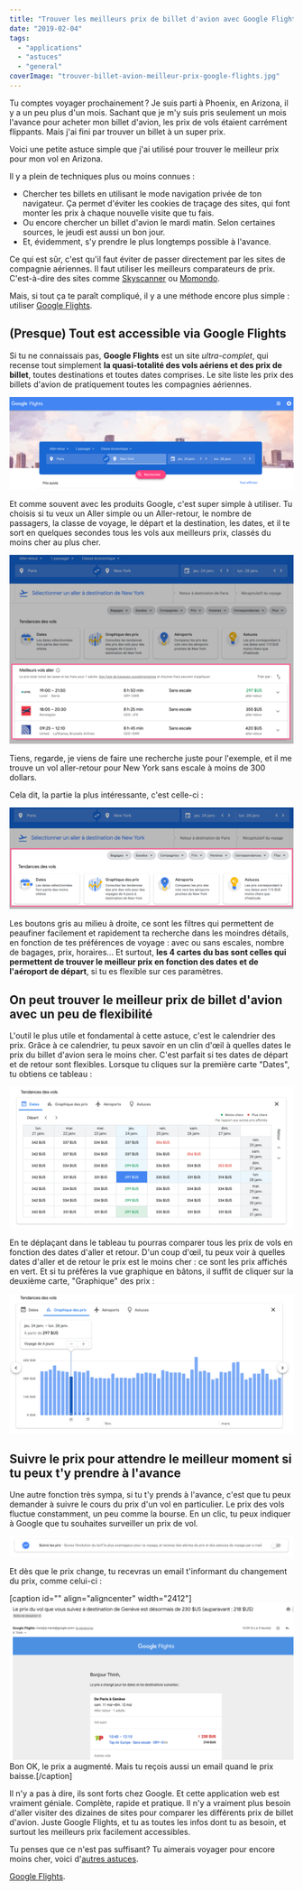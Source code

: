 ```yaml
---
title: "Trouver les meilleurs prix de billet d'avion avec Google Flights"
date: "2019-02-04"
tags:
  - "applications"
  - "astuces"
  - "general"
coverImage: "trouver-billet-avion-meilleur-prix-google-flights.jpg"
---
```


Tu comptes voyager prochainement ? Je suis parti à Phoenix, en Arizona, il y a un peu plus d'un mois. Sachant que je m'y suis pris seulement un mois l'avance pour acheter mon billet d'avion, les prix de vols étaient carrément flippants. Mais j'ai fini par trouver un billet à un super prix.

Voici une petite astuce simple que j'ai utilisé pour trouver le meilleur prix pour mon vol en Arizona.<!--more-->

Il y a plein de techniques plus ou moins connues :

- Chercher tes billets en utilisant le mode navigation privée de ton navigateur. Ça permet d'éviter les cookies de traçage des sites, qui font monter les prix à chaque nouvelle visite que tu fais.
- Ou encore chercher un billet d'avion le mardi matin. Selon certaines sources, le jeudi est aussi un bon jour.
- Et, évidemment, s'y prendre le plus longtemps possible à l'avance.

Ce qui est sûr, c'est qu'il faut éviter de passer directement par les sites de compagnie aériennes. Il faut utiliser les meilleurs comparateurs de prix. C'est-à-dire des sites comme [Skyscanner](https://www.skyscanner.fr/) ou [Momondo](https://www.momondo.fr/).

Mais, si tout ça te paraît compliqué, il y a une méthode encore plus simple : utiliser [Google Flights](https://flights.google.com/).

## (Presque) Tout est accessible via Google Flights

Si tu ne connaissais pas, **Google Flights** est un site _ultra-complet_, qui recense tout simplement **la quasi-totalité des vols aériens et des prix de billet**, toutes destinations et toutes dates comprises. Le site liste les prix des billets d'avion de pratiquement toutes les compagnies aériennes.

![](images/google-flights-1.png)

Et comme souvent avec les produits Google, c'est super simple à utiliser. Tu choisis si tu veux un Aller simple ou un Aller-retour, le nombre de passagers, la classe de voyage, le départ et la destination, les dates, et il te sort en quelques secondes tous les vols aux meilleurs prix, classés du moins cher au plus cher.

![](images/google-flights-2.png)

Tiens, regarde, je viens de faire une recherche juste pour l'exemple, et il me trouve un vol aller-retour pour New York sans escale à moins de 300 dollars.

Cela dit, la partie la plus intéressante, c'est celle-ci :

![](images/google-flights-4.png)

Les boutons gris au milieu à droite, ce sont les filtres qui permettent de peaufiner facilement et rapidement ta recherche dans les moindres détails, en fonction de tes préférences de voyage : avec ou sans escales, nombre de bagages, prix, horaires... Et surtout, **les 4 cartes du bas sont celles qui permettent de trouver le meilleur prix en fonction des dates et de l'aéroport de départ**, si tu es flexible sur ces paramètres.

## On peut trouver le meilleur prix de billet d'avion avec un peu de flexibilité

L'outil le plus utile et fondamental à cette astuce, c'est le calendrier des prix. Grâce à ce calendrier, tu peux savoir en un clin d'œil à quelles dates le prix du billet d'avion sera le moins cher. C'est parfait si tes dates de départ et de retour sont flexibles. Lorsque tu cliques sur la première carte "Dates", tu obtiens ce tableau :

![](images/google-flights-5.png)

En te déplaçant dans le tableau tu pourras comparer tous les prix de vols en fonction des dates d'aller et retour. D'un coup d'œil, tu peux voir à quelles dates d'aller et de retour le prix est le moins cher : ce sont les prix affichés en vert. Et si tu préfères la vue graphique en bâtons, il suffit de cliquer sur la deuxième carte, "Graphique" des prix :

![](images/google-flights-6.png)

## Suivre le prix pour attendre le meilleur moment si tu peux t'y prendre à l'avance

Une autre fonction très sympa, si tu t'y prends à l'avance, c'est que tu peux demander à suivre le cours du prix d'un vol en particulier. Le prix des vols fluctue constamment, un peu comme la bourse. En un clic, tu peux indiquer à Google que tu souhaites surveiller un prix de vol.

![](images/google-flights-3.png)

Et dès que le prix change, tu recevras un email t'informant du changement du prix, comme celui-ci :

\[caption id="" align="aligncenter" width="2412"\]![](images/suivre-prix-billet-avion-google-flights.png) Bon OK, le prix a augmenté. Mais tu reçois aussi un email quand le prix baisse.\[/caption\]

Il n'y a pas à dire, ils sont forts chez Google. Et cette application web est vraiment géniale. Complète, rapide et pratique. Il n'y a vraiment plus besoin d'aller visiter des dizaines de sites pour comparer les différents prix de billet d'avion. Juste Google Flights, et tu as toutes les infos dont tu as besoin, et surtout les meilleurs prix facilement accessibles.

Tu penses que ce n'est pas suffisant? Tu aimerais voyager pour encore moins cher, voici d'[autres astuces](https://tobal.fr/comment-voyager-pas-cher-nimporte-ou/).

[Google Flights](https://www.google.com/).
